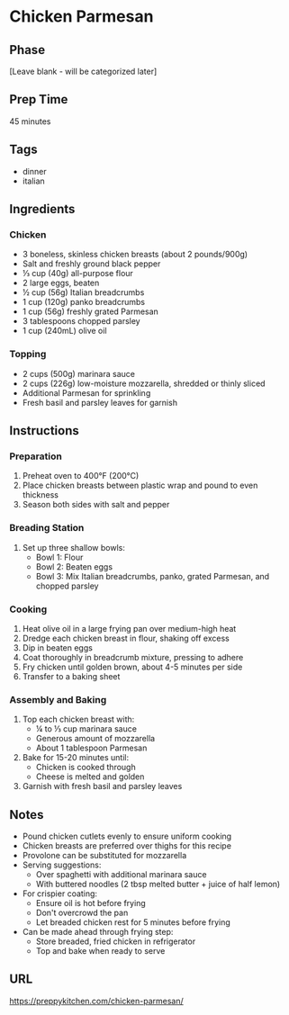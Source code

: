 # Chicken Parmesan

## Phase
[Leave blank - will be categorized later]

## Prep Time
45 minutes

## Tags
- dinner
- italian

## Ingredients

### Chicken
- 3 boneless, skinless chicken breasts (about 2 pounds/900g)
- Salt and freshly ground black pepper
- ⅓ cup (40g) all-purpose flour
- 2 large eggs, beaten
- ½ cup (56g) Italian breadcrumbs
- 1 cup (120g) panko breadcrumbs
- 1 cup (56g) freshly grated Parmesan
- 3 tablespoons chopped parsley
- 1 cup (240mL) olive oil

### Topping
- 2 cups (500g) marinara sauce
- 2 cups (226g) low-moisture mozzarella, shredded or thinly sliced
- Additional Parmesan for sprinkling
- Fresh basil and parsley leaves for garnish

## Instructions

### Preparation
1. Preheat oven to 400°F (200°C)
2. Place chicken breasts between plastic wrap and pound to even thickness
3. Season both sides with salt and pepper

### Breading Station
1. Set up three shallow bowls:
   - Bowl 1: Flour
   - Bowl 2: Beaten eggs
   - Bowl 3: Mix Italian breadcrumbs, panko, grated Parmesan, and chopped parsley

### Cooking
1. Heat olive oil in a large frying pan over medium-high heat
2. Dredge each chicken breast in flour, shaking off excess
3. Dip in beaten eggs
4. Coat thoroughly in breadcrumb mixture, pressing to adhere
5. Fry chicken until golden brown, about 4-5 minutes per side
6. Transfer to a baking sheet

### Assembly and Baking
1. Top each chicken breast with:
   - ¼ to ⅓ cup marinara sauce
   - Generous amount of mozzarella
   - About 1 tablespoon Parmesan
2. Bake for 15-20 minutes until:
   - Chicken is cooked through
   - Cheese is melted and golden
3. Garnish with fresh basil and parsley leaves

## Notes
- Pound chicken cutlets evenly to ensure uniform cooking
- Chicken breasts are preferred over thighs for this recipe
- Provolone can be substituted for mozzarella
- Serving suggestions:
  - Over spaghetti with additional marinara sauce
  - With buttered noodles (2 tbsp melted butter + juice of half lemon)
- For crispier coating:
  - Ensure oil is hot before frying
  - Don't overcrowd the pan
  - Let breaded chicken rest for 5 minutes before frying
- Can be made ahead through frying step:
  - Store breaded, fried chicken in refrigerator
  - Top and bake when ready to serve

## URL
https://preppykitchen.com/chicken-parmesan/

